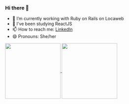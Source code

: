 ### Hi there 👋


- 🌱 I’m currently working with Ruby on Rails on Locaweb
- 👯 I've been studying ReactJS
- 📫 How to reach me: [LinkedIn](https://www.linkedin.com/in/maria-diniz/)
- 😄 Pronouns: She/her

<a href="https://github.com/mariadiniz/github-readme-stats">
  <img align="center" height="180" src="https://github-readme-stats.vercel.app/api?username=mariadiniz&count_private=true&show_icons=true&theme=dark" />
</a>
<a href="https://github.com/mariadiniz/github-readme-stats">
  <img align="center" height="180" src="https://github-readme-stats.vercel.app/api/top-langs/?username=mariadiniz&theme=dark" />
</a>
